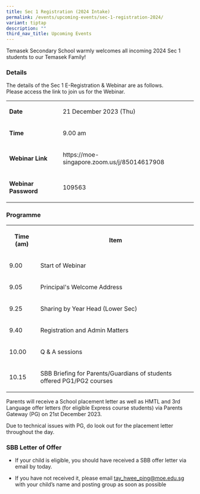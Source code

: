 ```yaml
---
title: Sec 1 Registration (2024 Intake)
permalink: /events/upcoming-events/sec-1-registration-2024/
variant: tiptap
description: ""
third_nav_title: Upcoming Events
---
```

<p>Temasek Secondary School warmly welcomes all incoming 2024 Sec 1 students to our Temasek Family!</p><h3>Details</h3><p>The details of the Sec 1 E-Registration &amp; Webinar are as follows.<br>Please access the link to join us for the Webinar.<br></p><table><tbody><tr><td rowspan="1" colspan="1"><p><strong>Date</strong></p></td><td rowspan="1" colspan="1"><p>21 December 2023 (Thu)</p></td></tr><tr><td rowspan="1" colspan="1"><p><strong>Time</strong></p></td><td rowspan="1" colspan="1"><p>9.00 am</p></td></tr><tr><td rowspan="1" colspan="1"><p><strong>Webinar Link</strong></p></td><td rowspan="1" colspan="1"><p>https://moe-singapore.zoom.us/j/85014617908</p></td></tr><tr><td rowspan="1" colspan="1"><p><strong>Webinar Password</strong></p></td><td rowspan="1" colspan="1"><p>109563</p></td></tr></tbody></table><h3>Programme</h3><table><tbody><tr><th rowspan="1" colspan="1"><p>Time (am)</p></th><th rowspan="1" colspan="1"><p>Item</p></th></tr><tr><td rowspan="1" colspan="1"><p>9.00</p></td><td rowspan="1" colspan="1"><p>Start of Webinar</p></td></tr><tr><td rowspan="1" colspan="1"><p>9.05</p></td><td rowspan="1" colspan="1"><p>Principal's Welcome Address</p></td></tr><tr><td rowspan="1" colspan="1"><p>9.25</p></td><td rowspan="1" colspan="1"><p>Sharing by Year Head (Lower Sec)</p></td></tr><tr><td rowspan="1" colspan="1"><p>9.40</p></td><td rowspan="1" colspan="1"><p>Registration and Admin Matters</p></td></tr><tr><td rowspan="1" colspan="1"><p>10.00</p></td><td rowspan="1" colspan="1"><p>Q &amp; A sessions</p></td></tr><tr><td rowspan="1" colspan="1"><p>10.15</p></td><td rowspan="1" colspan="1"><p>SBB Briefing for Parents/Guardians of students offered PG1/PG2 courses</p></td></tr></tbody></table><p>Parents will receive a School placement letter as well as HMTL and 3rd Language offer letters (for eligible Express course students) via Parents Gateway (PG) on 21st December 2023.</p><p>Due to technical issues with PG, do look out for the placement letter throughout the day.</p><h3>SBB Letter of Offer</h3><ul data-tight="true" class="tight"><li><p>If your child is eligible, you should have received a SBB offer letter via email by today.</p></li><li><p>If you have not received it, please email <a href="mailto:tay_hwee_ping@moe.edu.sg" rel="noopener noreferrer nofollow" target="_blank">tay_hwee_ping@moe.edu.sg</a> with your child’s name and posting group as soon as possible</p></li></ul><p></p>